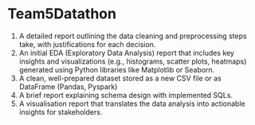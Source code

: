 # Team5Datathon
1. A detailed report outlining the data cleaning and preprocessing steps take, with justifications for each decision.
2. An initial EDA (Exploratory Data Analysis) report that includes key insights and visualizations (e.g., histograms, scatter plots, heatmaps) generated using Python libraries like Matplotlib or Seaborn.
3. A clean, well-prepared dataset stored as a new CSV file or as DataFrame (Pandas, Pyspark)
4. A brief report explaining schema design with implemented SQLs.
5. A visualisation report that translates the data analysis into actionable insights for stakeholders.
